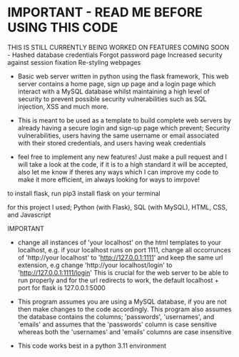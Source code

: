 # IMPORTANT - READ ME BEFORE USING THIS CODE

THIS IS STILL CURRENTLY BEING WORKED ON 
FEATURES COMING SOON -
Hashed database credentials
Forgot password page
Increased security against session fixation
Re-styling webpages


- Basic web server written in python using the flask framework, 
 This web server contains a home page, sign up page and a login page which interact with a MySQL database
 whilst maintaining a high level of security to prevent possible security vulnerabilities such as SQL injection, XSS and much more.

- This is meant to be used as a template to build complete web servers by already having a secure login and sign-up page which prevent;
 Security vulnerabilities, users having the same username or email associated with their stored credentials, and users having weak credentials

- feel free to implement any new features! Just make a pull request and I will take a look at the code, if it is to a high standard it will be accepted,
  also let me know if theres any ways which I can improve my code to make it more efficient, im always looking for ways to imrpove!
  
to install flask, run pip3 install flask on your terminal

for this project I used; Python (with Flask), SQL (with MySQL), HTML, CSS, and Javascript

IMPORTANT

- change all instances of 'your localhost' on the html templates to your localhost,
  e.g. if your localhost runs on port 1111, change all occorrunces of 'http://your localhost' to 'http://127.0.0.1:1111'
  and keep the same url extension, e.g change 'http://your localhost/login' to 'http://127.0.0.1:1111/login'
  This is crucial for the web server to be able to run properly and for the url redirects to work,
  the default localhost + port for flask is 127.0.0.1:5000

- This program assumes you are using a MySQL database, if you are not then make changes to the code accordingly.
  This program also assumes the database contains the columns; 'passwords', 'usernames', and 'emails' and assumes
  that the 'passwords' column is case sensitive whereas both the 'usernames' and 'emails' columns are case insensitive
  
- This code works best in a python 3.11 environment
